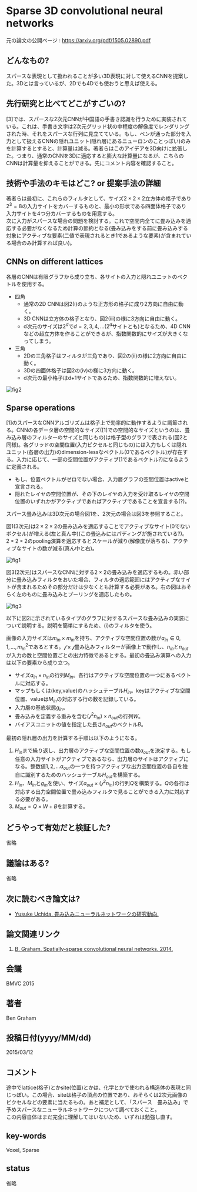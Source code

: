 # Sparse 3D convolutional neural networks

元の論文の公開ページ : https://arxiv.org/pdf/1505.02890.pdf

## どんなもの?
スパースな表現として扱われることが多い3D表現に対して使えるCNNを提案した。3Dとは言っているが、2Dでも4Dでも使おうと思えば使える。

## 先行研究と比べてどこがすごいの?
[3]では、スパースな2次元CNNが中国語の手書き認識を行うために実装されている。これは、手書き文字は2次元グリッド状の中程度の解像度でレンダリングされた時、それをスパースな行列に見立てている。もし、ペンが通った部分を入力として扱えるCNNの隠れユニット(隠れ層にあるニューロンのことっぽい)のみを計算するとすると、計算量は減る。著者らはこのアイデアを3D向けに拡張した。つまり、通常のCNNを3Dに適応すると膨大な計算量になるが、こちらのCNNは計算量を抑えることができる。先にコメント内容を確認すること。

## 技術や手法のキモはどこ? or 提案手法の詳細
著者らは最初に、これらのフィルタとして、サイズ$2\times 2\times 2$立方体の格子であり$2^3=8$の入力サイトをカバーするものと、最小の形状である四面体格子であり入力サイトを4つ分カバーするものを用意する。  
次に入力がスパースな場合の問題を検討する。これで空間内全てに畳み込みを適応する必要がなくなるため計算の節約となる(畳み込みをする前に畳み込みする対象にアクティブな要素(二値で表現されるとき1であるような要素)が含まれている場合のみ計算すれば良い)。  

## CNNs on different lattices
各層のCNNは有限グラフから成り立ち、各サイトの入力と隠れユニットのベクトルを使用する。

- 四角
  - 通常の2D CNNは図2(i)のような正方形の格子に成り2方向に自由に動く。
  - 3D CNNは立方体の格子となり、図2(iii)の様に3方向に自由に動く。
  - d次元のサイズは$2^d$で$d=2,3,4,\ldots$($2^d$サイトとも)となるため、4D CNNなどの超立方体を作ることができるが、指数関数的にサイズが大きくなってしまう。
- 三角
  - 2Dの三角格子はフィルタが三角であり、図2の(ii)の様に2方向に自由に動く。
  - 3Dの四面体格子は図2の(iv)の様に3方向に動く。
  - d次元の最小格子はd+1サイトであるため、指数関数的に増えない。

![fig2](img/S3CNN/fig2.png)

## Sparse operations
[1]のスパースなCNNアルゴリズムは格子上で効率的に動作するように調節される。CNNの各データ層の空間的なサイズ([1]での空間的なサイズというのは、畳み込み層のフィルターのサイズと同じもの)は格子型のグラフで表される(図2と同様)。各グリッドの空間位置(入力ピクセルと同じもの)には入力もしくは隠れユニット(各層の出力)のdimension-lessなベクトル(0であるベクトル)が存在する。入力に応じて、一部の空間位置がアクティブ(1であるベクトル?)になるように定義される。

- もし、位置ベクトルがゼロでない場合、入力層グラフの空間位置はactiveと宣言される。
- 隠れたレイヤの空間位置が、その下のレイヤの入力を受け取るレイヤの空間位置のいずれかがアクティブであればアクティブであることを宣言する(?)。

スパース畳み込みは3D次元の場合図1を、2次元の場合は図3を参照すること。

図1(3次元)は$2\times 2\times 2$の畳み込みを適応することでアクティブなサイト(0でないボクセル)が増える(左と真ん中)(この畳込みにはパディングが施されている?)。$2\times 2\times 2$のpooling演算を適応するとスケールが減り(解像度が落ちる)、アクティブなサイトの数が減る(真ん中と右)。

![fig1](img/S3CNN/fig1.png)

図3(2次元)はスパースなCNNに対する$2\times 2$の畳み込みを適応するもの。赤い部分に畳み込みフィルタをおいた場合、フィルタの適応範囲にはアクティブなサイトが含まれるためその部分だけは少なくとも計算する必要がある。右の図はおそらく左のものに畳み込みとプーリングを適応したもの。

![fig3](img/S3CNN/fig3.png)

以下に図2に示されているタイプのグラフに対するスパースな畳み込みの実装について説明する。説明を簡単にするため、(i)のフィルタを使う。

画像の入力サイズは$m_ {in}\times m_ {in}$を持ち、アクティブな空間位置の数が$a_ {in} \in {0,1,\ldots,m_ {in}^2}$であるとする。$\mathcal{f}\times\mathcal{f}$畳み込みフィルターが画像上で動作し、$n_ {in}$と$n_ {out}$が入力の数と空間位置ごとの出力特徴であるとする。最初の畳込み演算への入力は以下の要素から成り立つ。

- サイズ$a_ {in} \times n_ {in}$の行列$M_ {in}$。各行はアクティブな空間位置の一つにあるベクトルに対応する。
- マップもしくは(key,value)のハッシュテーブル$H_ {in}$。keyはアクティブな空間位置、valueは$M_ {in}$の対応する行の数を記録している。
- 入力層の基底状態$g_ {in}$。
- 畳み込みを定義する重みを含む$(\mathcal{f}^2n_ {in})\times n_ {out}$の行列$W$。
- バイアスユニットの値を指定した長さ$n_ {out}$のベクトル$B$。

最初の隠れ層の出力を計算する手順は以下のようになる。

1. $H_ {in}$まで繰り返し、出力層のアクティブな空間位置の数$a_ {out}$を決定する。もし任意の入力サイトがアクティブであるなら、出力層のサイトはアクティブになる。整数値$1,2,\ldots a_ {out}$の一つを持つアクティブな出力空間位置の各自を独自に識別するためのハッシュテーブル$H_ {out}$を構築する。
2. $H_ {in}$、$M_ {in}$と$g_ {in}$を使い、サイズ$a_ {out}\times (\mathcal{f}^2n_ {in})$の行列$Q$を構築する。$Q$の各行は対応する出力空間位置で畳み込みフィルタで見ることができる入力に対応する必要がある。
3. $M_ {out}=Q\times W+B$を計算する。

## どうやって有効だと検証した?
省略

## 議論はある?
省略

## 次に読むべき論文は?
- [Yusuke Uchida. 畳み込みニューラルネットワークの研究動向.](https://www.slideshare.net/ren4yu/ss-84282514)

## 論文関連リンク
1. [B. Graham. Spatially-sparse convolutional neural networks. 2014.](https://arxiv.org/abs/1409.6070)

## 会議
BMVC 2015

## 著者
Ben Graham

## 投稿日付(yyyy/MM/dd)
2015/03/12

## コメント
途中でlattice(格子)とかsite(位置)とかは、化学とかで使われる構造体の表現と同じっぽい。この場合、siteは格子の頂点の位置であり、おそらくは2次元画像のピクセルなどの要素に当たるもの。あと補足として、「スパース　畳み込み」で予めスパースなニューラルネットワークについて調べておくこと。  
この内容自体はまだ完全に理解してはいないため、いずれは勉強し直す。

## key-words
Voxel, Sparse

## status
省略